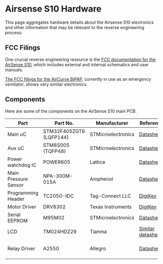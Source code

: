 # Airsense S10 Hardware

This page aggregates hardware details about the Airsense S10 electronics
and other information that may be relevant to the reverse engineering process.

## FCC Filings

One crucial reverse engineering resource is the
[FCC documentation for the AirSense S10](https://fccid.io/2ACHL-AIR104G), which
includes external and internal schematics and user manuals.

[The FCC filings for the AirCurve BiPAP](https://fccid.io/2ACHL-A10STA3G),
currently in use as an emergency ventilator, shows very similar electronics.

## Components 

Here are some of the components on the AirSense S10 main PCB.

| Part  		| Part No. | Manufacturer | Reference | Additional |
| ---			| --- | --- | --- | --- |
| Main uC		| STM32F405ZGT6 (LQFP144) | STMicroelectronics | [Datasheet](https://www.st.com/resource/en/datasheet/stm32f405zg.pdf) | [Reference Manual](https://www.st.com/resource/en/reference_manual/cd00190271-stm8s-series-and-stm8af-series-8bit-microcontrollers-stmicroelectronics.pdf) | 
| Aux uC		| STM8S005 (TQFP48) |  STMicroelectronics | [Datasheet](https://www.st.com/content/ccc/resource/technical/document/datasheet/21/5a/57/8b/f4/49/4a/12/DM00037613.pdf/files/DM00037613.pdf/jcr:content/translations/en.DM00037613.pdf)  | [Reference Manual](https://www.st.com/resource/en/reference_manual/cd00190271-stm8s-series-and-stm8af-series-8bit-microcontrollers-stmicroelectronics.pdf)   | 
| Power watchdog IC	| POWER605  | Lattice | [Datasheet](http://www.latticesemi.com/~/media/LatticeSemi/Documents/DataSheets/ProcessorPM-POWR605DataSheet.pdf)   |
| Main Pressure Sensor  | NPA-300M-015A | Amphenol | [Datasheet](https://amphenol-sensors.com/en/component/edocman/212-novasensor-npa-surface-mount-pressure-sensors-datasheet/download?Itemid=8429) | Operates in analog mode |
| Programming Header	| TC2050-IDC | Tag-Connect LLC | [DigiKey](https://www.digikey.com/product-detail/en/tag-connect-llc/TC2050-IDC/TC2050-IDC-ND/2605366) | 
| Motor Driver | DRV8302 | Texas Instruments | [DigiKey](https://www.digikey.com/product-detail/en/tag-connect-llc/TC2050-IDC/TC2050-IDC-ND/2605366) | 
| Serial EEPROM | M95M02 | STMicroelectronics | [Datasheet](https://www.st.com/resource/en/datasheet/m95m02-dr.pdf) | 
| LCD | TM024HDZ29 | Tianma | [Similar datasheets](https://www.beyondinfinite.com/product/lcd/tianma_lcd_display.html) | [Closest we could find](https://www.beyondinfinite.com/lcd/Library/Tianma/TM024HDZ73.pdf)
| Relay Driver | A2550 | Allegro | [Datasheet](https://www.allegromicro.com/~/media/Files/Datasheets/A2550-Datasheet.ashx) | Function unknown; accessory? | 

